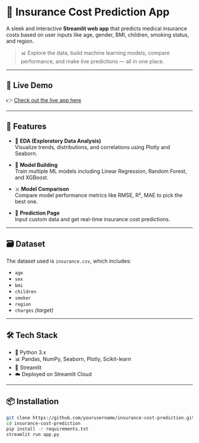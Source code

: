 # 🏥 Insurance Cost Prediction App

A sleek and interactive **Streamlit web app** that predicts medical insurance costs based on user inputs like age, gender, BMI, children, smoking status, and region.

> 📊 Explore the data, build machine learning models, compare performance, and make live predictions — all in one place.

---

## 🚀 Live Demo

👉 [Check out the live app here](https://insurance-prediction-ga3aaamehue9pekqbmhc6a.streamlit.app/)

---

## 🧠 Features

- 📌 **EDA (Exploratory Data Analysis)**  
  Visualize trends, distributions, and correlations using Plotly and Seaborn.

- 🤖 **Model Building**  
  Train multiple ML models including Linear Regression, Random Forest, and XGBoost.

- ⚔️ **Model Comparison**  
  Compare model performance metrics like RMSE, R², MAE to pick the best one.

- 🔮 **Prediction Page**  
  Input custom data and get real-time insurance cost predictions.

---

## 🗃️ Dataset

The dataset used is `insurance.csv`, which includes:

- `age`
- `sex`
- `bmi`
- `children`
- `smoker`
- `region`
- `charges` *(target)*

---

## 🛠️ Tech Stack

- 🐍 Python 3.x  
- 📊 Pandas, NumPy, Seaborn, Plotly, Scikit-learn  
- 🚀 Streamlit  
- ☁️ Deployed on Streamlit Cloud

---

## 📦 Installation

```bash
git clone https://github.com/yourusername/insurance-cost-prediction.git
cd insurance-cost-prediction
pip install -r requirements.txt
streamlit run app.py
